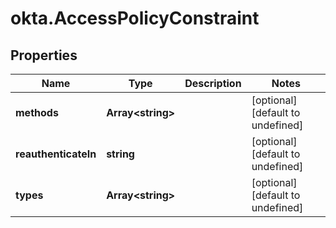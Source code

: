 # okta.AccessPolicyConstraint

## Properties

Name | Type | Description | Notes
------------ | ------------- | ------------- | -------------
**methods** | **Array&lt;string&gt;** |  | [optional] [default to undefined]
**reauthenticateIn** | **string** |  | [optional] [default to undefined]
**types** | **Array&lt;string&gt;** |  | [optional] [default to undefined]

